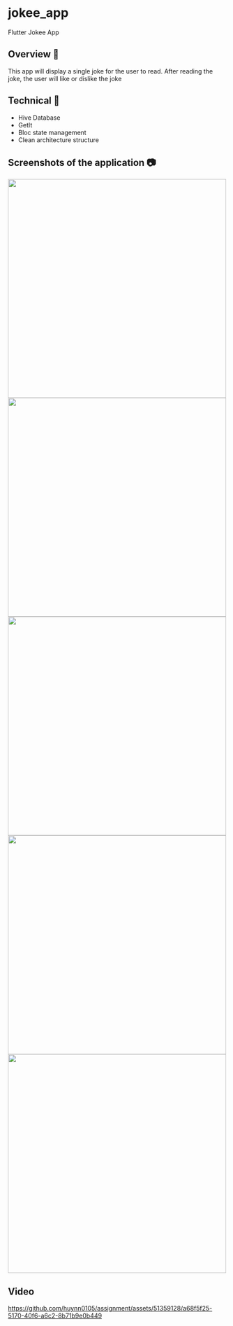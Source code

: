 # jokee_app

Flutter Jokee App


## Overview 📙
This app will display a single joke for the user to read. After reading the joke, the user will like or dislike the joke


## Technical 🌟
- Hive Database
- GetIt
- Bloc state management
- Clean architecture structure

## Screenshots of the application 📷
<img src="https://github.com/huynn0105/assignment/assets/51359128/2d25f47c-27e4-4421-9222-bddc228599e8" height="500" />
<img src="https://github.com/huynn0105/assignment/assets/51359128/3d131655-74fa-4ffc-807c-fb49fa269d08" height="500" />
<img src="https://github.com/huynn0105/assignment/assets/51359128/e1807c93-16de-4e81-90dc-5d982c6521b4" height="500" />
<img src="https://github.com/huynn0105/assignment/assets/51359128/b1f2ea08-4205-4b65-b55c-1193cbe97248" height="500" />
<img src="https://github.com/huynn0105/assignment/assets/51359128/e328034b-1618-465a-bda1-ea67c007b852" height="500" />


## Video
https://github.com/huynn0105/assignment/assets/51359128/a68f5f25-5170-40f6-a6c2-8b71b9e0b449

